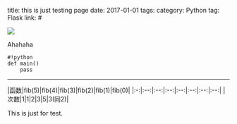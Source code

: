 title: this is just testing page
date: 2017-01-01 
tags: 
    category: Python
    tag: Flask
    link: #

![]({{image.test.testimg}})


Ahahaha



	#!python
	def main()
		pass


---

|函数|fib(5)|fib(4)|fib(3)|fib(2)|fib(1)|fib(0)|
|:-:|:--:|:--:|:--:|:--:|:--:|:--:|:--:|
|次数|1|1|2|3|5|3(同2)|

<!--More-->

This is just for test.
